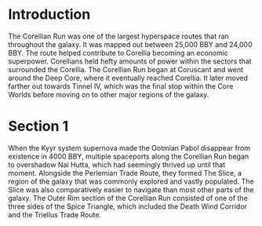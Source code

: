 # Introduction
The Corellian Run was one of the largest hyperspace routes that ran throughout the galaxy.
It was mapped out between 25,000 BBY and 24,000 BBY.
The route helped contribute to Corellia becoming an economic superpower.
Corellians held hefty amounts of power within the sectors that surrounded the Corellia.
The Corellian Run began at Coruscant and went around the Deep Core, where it eventually reached Corellia.
It later moved farther out towards Tinnel IV, which was the final stop within the Core Worlds before moving on to other major regions of the galaxy.

# Section 1
When the Kyyr system supernova made the Ootmian Pabol disappear from existence in 4000 BBY, multiple spaceports along the Corellian Run began to overshadow Nal Hutta, which had seemingly thrived up until that moment.
Alongside the Perlemian Trade Route, they formed The Slice, a region of the galaxy that was commonly explored and vastly populated.
The Slice was also comparatively easier to navigate than most other parts of the galaxy.
The Outer Rim section of the Corellian Run consisted of one of the three sides of the Spice Triangle, which included the Death Wind Corridor and the Triellus Trade Route.